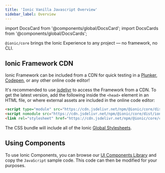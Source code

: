 ```yaml
---
title: 'Ionic Vanilla Javascript Overview'
sidebar_label: Overview
---
```


<head>
  <title>Ionic Vanilla JavaScript Overview | Vanilla Javascript Documentation</title>
  <meta
    name="description"
    content="Read this overview to learn how to incorporate Ionic in your Web Development projects, without installing any frameworks."
  />
</head>

import DocsCard from '@components/global/DocsCard';
import DocsCards from '@components/global/DocsCards';

`@ionic/core` brings the Ionic Experience to any project — no framework, no CLI.

## Ionic Framework CDN

Ionic Framework can be included from a CDN for quick testing in a [Plunker](https://plnkr.co/), [Codepen](https://codepen.io), or any other online code editor!

It's recommended to use [jsdelivr](https://www.jsdelivr.com/) to access the Framework from a CDN. To get the latest version, add the following inside the `<head>` element in an HTML file, or where external assets are included in the online code editor:

```html
<script type="module" src="https://cdn.jsdelivr.net/npm/@ionic/core/dist/ionic/ionic.esm.js"></script>
<script nomodule src="https://cdn.jsdelivr.net/npm/@ionic/core/dist/ionic/ionic.js"></script>
<link rel="stylesheet" href="https://cdn.jsdelivr.net/npm/@ionic/core/css/ionic.bundle.css" />
```

 The CSS bundle will include all of the Ionic [Global Stylesheets](../layout/global-stylesheets).


## Using Components
To use Ionic Components, you can browse our [UI Components Library](../components) and copy the `JavaScript` sample code. This code can then be modified for your purposes.
